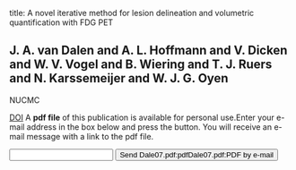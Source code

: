 title: A novel iterative method for lesion delineation and volumetric quantification with FDG PET

## J. A. van Dalen and A. L. Hoffmann and V. Dicken and W. V. Vogel and B. Wiering and T. J. Ruers and N. Karssemeijer and W. J. G. Oyen
NUCMC

<a href="https://doi.org/10.1097/MNM.0b013e328155d154">DOI</a>
A <b>pdf file</b> of this publication is available for personal use.Enter your e-mail address in the box below and press the button. You will receive an e-mail message with a link to the pdf file.
<form action="sender.php">  <input type="text" name="email">  <input type="submit" value="Send Dale07.pdf:pdfDale07.pdf:PDF by e-mail"></form>